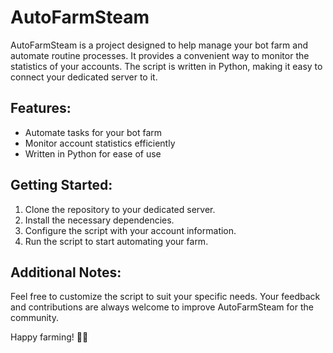 # AutoFarmSteam

AutoFarmSteam is a project designed to help manage your bot farm and automate routine processes. It provides a convenient way to monitor the statistics of your accounts. The script is written in Python, making it easy to connect your dedicated server to it.

## Features:
- Automate tasks for your bot farm
- Monitor account statistics efficiently
- Written in Python for ease of use

## Getting Started:
1. Clone the repository to your dedicated server.
2. Install the necessary dependencies.
3. Configure the script with your account information.
4. Run the script to start automating your farm.

## Additional Notes:
Feel free to customize the script to suit your specific needs. Your feedback and contributions are always welcome to improve AutoFarmSteam for the community.

Happy farming! 🌾🤖
